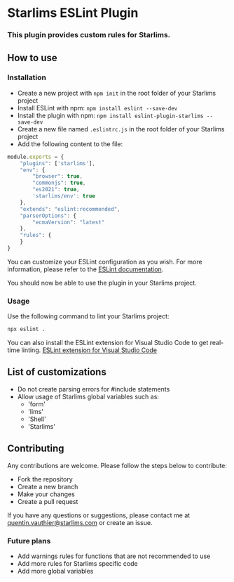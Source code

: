 # Starlims ESLint Plugin
### This plugin provides custom rules for Starlims.

## How to use
### Installation
- Create a new project with `npm init` in the root folder of your Starlims project
- Install ESLint with npm: `npm install eslint --save-dev`
- Install the plugin with npm: `npm install eslint-plugin-starlims --save-dev`
- Create a new file named `.eslintrc.js` in the root folder of your Starlims project
- Add the following content to the file:
```js
module.exports = {
    "plugins": ['starlims'],
    "env": {
        "browser": true,
        "commonjs": true,
        "es2021": true,
        'starlims/env': true
    },
    "extends": "eslint:recommended",
    "parserOptions": {
        "ecmaVersion": "latest"
    },
    "rules": {
    }
}

```
You can customize your ESLint configuration as you wish. For more information, please refer to the [ESLint documentation](https://eslint.org/docs/user-guide/configuring).

You should now be able to use the plugin in your Starlims project.

### Usage   
Use the following command to lint your Starlims project:
```bash
npx eslint .
```
You can also install the ESLint extension for Visual Studio Code to get real-time linting. [ESLint extension for Visual Studio Code](https://marketplace.visualstudio.com/items?itemName=dbaeumer.vscode-eslint)

## List of customizations
- Do not create parsing errors for #include statements
- Allow usage of Starlims global variables such as:
    - 'form'
    - 'lims'
    - 'Shell'
    - 'Starlims'

## Contributing
Any contributions are welcome. Please follow the steps below to contribute:
- Fork the repository
- Create a new branch
- Make your changes
- Create a pull request

If you have any questions or suggestions, please contact me at quentin.vauthier@starlims.com or create an issue.

### Future plans
- Add warnings rules for functions that are not recommended to use
- Add more rules for Starlims specific code
- Add more global variables
